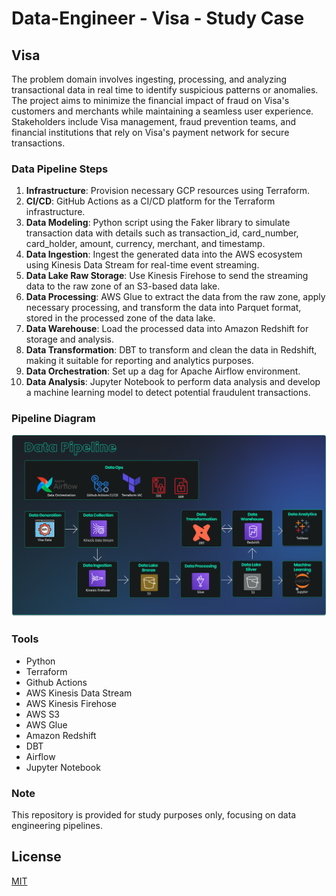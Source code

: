 # Data-Engineer - Visa - Study Case

## Visa

The problem domain involves ingesting, processing, and analyzing transactional data in real time to identify suspicious patterns or anomalies. The project aims to minimize the financial impact of fraud on Visa's customers and merchants while maintaining a seamless user experience. Stakeholders include Visa management, fraud prevention teams, and financial institutions that rely on Visa's payment network for secure transactions.

### Data Pipeline Steps

1. **Infrastructure**: Provision necessary GCP resources using Terraform.
2. **CI/CD**: GitHub Actions as a CI/CD platform for the Terraform infrastructure.
3. **Data Modeling**: Python script using the Faker library to simulate transaction data with details such as transaction_id, card_number, card_holder, amount, currency, merchant, and timestamp.
4. **Data Ingestion**: Ingest the generated data into the AWS ecosystem using Kinesis Data Stream for real-time event streaming.
5. **Data Lake Raw Storage**: Use Kinesis Firehose to send the streaming data to the raw zone of an S3-based data lake.
6. **Data Processing**: AWS Glue to extract the data from the raw zone, apply necessary processing, and transform the data into Parquet format, stored in the processed zone of the data lake.
7. **Data Warehouse**: Load the processed data into Amazon Redshift for storage and analysis.
8. **Data Transformation**: DBT to transform and clean the data in Redshift, making it suitable for reporting and analytics purposes.
9. **Data Orchestration**:  Set up a dag for Apache Airflow environment.
10. **Data Analysis**: Jupyter Notebook to perform data analysis and develop a machine learning model to detect potential fraudulent transactions.

### Pipeline Diagram

![alt text](https://github.com/gomes0499/Data-Engineer-Visa-AWS/blob/main/Visa.png)

### Tools

* Python
* Terraform
* Github Actions
* AWS Kinesis Data Stream
* AWS Kinesis Firehose
* AWS S3
* AWS Glue
* Amazon Redshift
* DBT
* Airflow
* Jupyter Notebook

### Note

This repository is provided for study purposes only, focusing on data engineering pipelines.

## License

[MIT](https://choosealicense.com/licenses/mit/)
